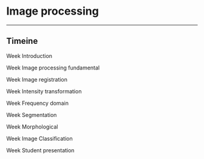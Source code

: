 # Image processing

---

## Timeine

Week Introduction

Week Image processing fundamental

Week Image registration

Week Intensity transformation

Week Frequency domain

Week Segmentation

Week Morphological

Week Image Classification

Week Student presentation
